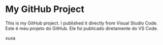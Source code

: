 # My GitHub Project

This is my GitHub project. I published it directly from Visual Studio Code.
Este é meu projeto do GitHub. Ele foi publicado diretamente do VS Code.

xuxa